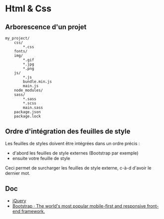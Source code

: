 # Html & Css

## Arborescence d'un projet

    my_project/
        css/
            *.css
        fonts/
        img/
            *.gif
            *.jpg
            *.png
        js/
            *.js
            bundle.min.js
            main.js
        node_modules/
        sass/
            *.sass
            *.scss
            main.sass
        package.json
        package.lock

## Ordre d'intégration des feuilles de style

Les feuilles de styles doivent être intégrées dans un ordre précis :

- d'abord les feuilles de style externes (Bootstrap par exemple)
- ensuite votre feuille de style

Ceci permet de surcharger les feuilles de style externe, c-à-d d'avoir le dernier mot.

## Doc

- [jQuery](http://jquery.com/)
- [Bootstrap · The world's most popular mobile-first and responsive front-end framework.](https://getbootstrap.com/docs/3.3/)
